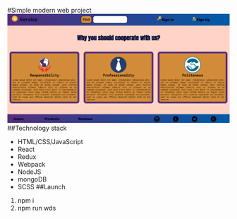 #Simple modern web project
![Preview](./img/preview.png "Подпись")
##Technology stack
* HTML/CSS/JavaScript
* React
* Redux
* Webpack
* NodeJS
* mongoDB
* SCSS
##Launch
1. npm i
2. npm run wds